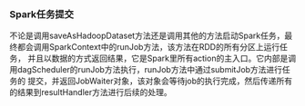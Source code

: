 ### Spark任务提交

不论是调用saveAsHadoopDataset方法还是调用其他的方法启动Spark任务，最终都会调用SparkContext中的runJob方法，该方法在RDD的所有分区上运行任务，
并且以数据的方式返回结果，它是Spark里所有action的主入口。它内部是调用dagScheduler的runJob方法执行，runJob方法中通过submitJob方法进行任务的
提交，并返回JobWaiter对象，该对象会等待job的执行完成，然后传递所有的结果到resultHandler方法进行后续的处理。